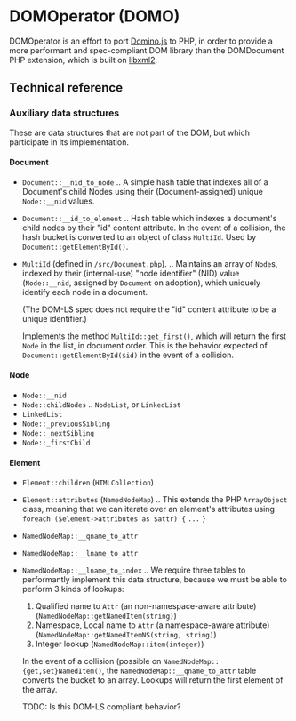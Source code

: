 # DOMOperator (DOMO)

DOMOperator is an effort to port [Domino.js](https://github.com/fgnass/domino) to PHP, in order to provide a more performant and spec-compliant DOM library than the DOMDocument PHP extension, which is built on [libxml2](www.xmlsoft.org).

## Technical reference
### Auxiliary data structures

These are data structures that are not part of the DOM, but which
participate in its implementation.

#### Document
* `Document::__nid_to_node`
.. A simple hash table that indexes all of a Document's child Nodes
   using their (Document-assigned) unique `Node::__nid` values.

* `Document::__id_to_element`
.. Hash table which indexes a document's child nodes by their "id" content
   attribute. In the event of a collision, the hash bucket is converted
   to an object of class `MultiId`. Used by `Document::getElementById()`.

* `MultiId` (defined in `/src/Document.php`).
.. Maintains an array of `Node`s, indexed by their (internal-use)
   "node identifier" (NID) value (`Node::__nid`, assigned by `Document`
   on adoption), which uniquely identify each node in a document.

   (The DOM-LS spec does not require the "id" content attribute
   to be a unique identifier.)

   Implements the method `MultiId::get_first()`, which will return the
   first `Node` in the list, in document order. This is the behavior expected
   of `Document::getElementById($id)` in the event of a collision.

#### Node
* `Node::__nid`
* `Node::childNodes`
.. `NodeList`, or `LinkedList`
* `LinkedList`
* `Node::_previousSibling`
* `Node::_nextSibling`
* `Node::_firstChild`

#### Element
* `Element::children` (`HTMLCollection`)

* `Element::attributes` (`NamedNodeMap`)
.. This extends the PHP `ArrayObject` class, meaning that we can iterate
   over an element's attributes using
        `foreach ($element->attributes as $attr) {`
                `...`
        `}`
* `NamedNodeMap::__qname_to_attr`
* `NamedNodeMap::__lname_to_attr`
* `NamedNodeMap::__lname_to_index`
.. We require three tables to performantly implement this data structure,
   because we must be able to perform 3 kinds of lookups:
   1. Qualified name to `Attr` (an non-namespace-aware attribute) (`NamedNodeMap::getNamedItem(string)`)
   2. Namespace, Local name to `Attr` (a namespace-aware attribute) (`NamedNodeMap::getNamedItemNS(string, string)`)
   3. Integer lookup (`NamedNodeMap::item(integer)`)

   In the event of a collision (possible on `NamedNodeMap::{get,set}NamedItem()`,
   the `NamedNodeMap::__qname_to_attr` table converts the bucket to an array.
   Lookups will return the first element of the array.

   TODO: Is this DOM-LS compliant behavior?


